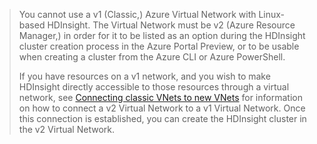 > You cannot use a v1 (Classic,) Azure Virtual Network with Linux-based HDInsight. The Virtual Network must be v2 (Azure Resource Manager,) in order for it to be listed as an option during the HDInsight cluster creation process in the Azure Portal Preview, or to be usable when creating a cluster from the Azure CLI or Azure PowerShell.
> 
> If you have resources on a v1 network, and you wish to make HDInsight directly accessible to those resources through a virtual network, see [Connecting classic VNets to new VNets](/documentation/articles/vpn-gateway-connect-different-deployment-models-portal/) for information on how to connect a v2 Virtual Network to a v1 Virtual Network. Once this connection is established, you can create the HDInsight cluster in the v2 Virtual Network.